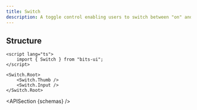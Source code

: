 ```yaml
---
title: Switch
description: A toggle control enabling users to switch between "on" and "off" states.
---
```


<script>
	import { APISection, ComponentPreview, SwitchDemo } from '@/components/index.js'
	export let schemas;
</script>

<ComponentPreview name="switch-demo" comp="Switch">

<SwitchDemo slot="preview" />

</ComponentPreview>

## Structure

```svelte
<script lang="ts">
	import { Switch } from "bits-ui";
</script>

<Switch.Root>
	<Switch.Thumb />
	<Switch.Input />
</Switch.Root>
```

<APISection {schemas} />
